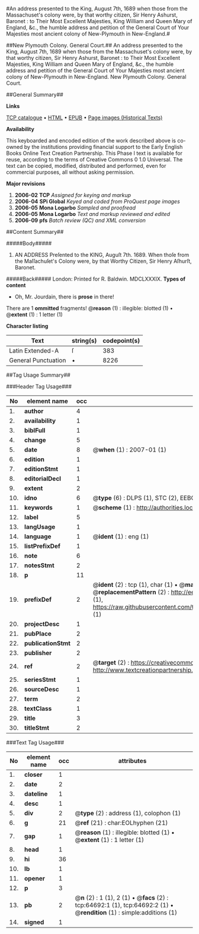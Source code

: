 #An address presented to the King, August 7th, 1689 when those from the Massachuset's colony were, by that worthy citizen, Sir Henry Ashurst, Baronet : to Their Most Excellent Majesties, King William and Queen Mary of England, &c., the humble address and petition of the General Court of Your Majesties most ancient colony of New-Plymouth in New-England.#

##New Plymouth Colony. General Court.##
An address presented to the King, August 7th, 1689 when those from the Massachuset's colony were, by that worthy citizen, Sir Henry Ashurst, Baronet : to Their Most Excellent Majesties, King William and Queen Mary of England, &c., the humble address and petition of the General Court of Your Majesties most ancient colony of New-Plymouth in New-England.
New Plymouth Colony. General Court.

##General Summary##

**Links**

[TCP catalogue](http://www.ota.ox.ac.uk/tcp/)  • 
[HTML](http://tei.it.ox.ac.uk/tcp/Texts-HTML/free/A26/A26395.html)  • 
[EPUB](http://tei.it.ox.ac.uk/tcp/Texts-EPUB/free/A26/A26395.epub) • 
[Page images (Historical Texts)](https://data.historicaltexts.jisc.ac.uk/view?pubId=eebo-12628315e&pageId=eebo-12628315e-64692-1)

**Availability**

This keyboarded and encoded edition of the
	       work described above is co-owned by the institutions
	       providing financial support to the Early English Books
	       Online Text Creation Partnership. This Phase I text is
	       available for reuse, according to the terms of Creative
	       Commons 0 1.0 Universal. The text can be copied,
	       modified, distributed and performed, even for
	       commercial purposes, all without asking permission.

**Major revisions**

1. __2006-02__ __TCP__ *Assigned for keying and markup*
1. __2006-04__ __SPi Global__ *Keyed and coded from ProQuest page images*
1. __2006-05__ __Mona Logarbo__ *Sampled and proofread*
1. __2006-05__ __Mona Logarbo__ *Text and markup reviewed and edited*
1. __2006-09__ __pfs__ *Batch review (QC) and XML conversion*

##Content Summary##

#####Body#####

1. AN ADDRESS Preſented to the KING, Auguſt 7th. 1689. When thoſe from the Maſſachuſet's Colony were, by that Worthy Citizen, Sir Henry Aſhurſt, Baronet.

#####Back#####
London: Printed for R. Baldwin. MDCLXXXIX.
**Types of content**

  * Oh, Mr. Jourdain, there is **prose** in there!

There are 1 **ommitted** fragments! 
 @__reason__ (1) : illegible: blotted (1)  •  @__extent__ (1) : 1 letter (1)

**Character listing**


|Text|string(s)|codepoint(s)|
|---|---|---|
|Latin Extended-A|ſ|383|
|General Punctuation|•|8226|

##Tag Usage Summary##

###Header Tag Usage###

|No|element name|occ|attributes|
|---|---|---|---|
|1.|__author__|4||
|2.|__availability__|1||
|3.|__biblFull__|1||
|4.|__change__|5||
|5.|__date__|8| @__when__ (1) : 2007-01 (1)|
|6.|__edition__|1||
|7.|__editionStmt__|1||
|8.|__editorialDecl__|1||
|9.|__extent__|2||
|10.|__idno__|6| @__type__ (6) : DLPS (1), STC (2), EEBO-CITATION (1), OCLC (1), VID (1)|
|11.|__keywords__|1| @__scheme__ (1) : http://authorities.loc.gov/ (1)|
|12.|__label__|5||
|13.|__langUsage__|1||
|14.|__language__|1| @__ident__ (1) : eng (1)|
|15.|__listPrefixDef__|1||
|16.|__note__|6||
|17.|__notesStmt__|2||
|18.|__p__|11||
|19.|__prefixDef__|2| @__ident__ (2) : tcp (1), char (1)  •  @__matchPattern__ (2) : ([0-9\-]+):([0-9IVX]+) (1), (.+) (1)  •  @__replacementPattern__ (2) : http://eebo.chadwyck.com/downloadtiff?vid=$1&page=$2 (1), https://raw.githubusercontent.com/textcreationpartnership/Texts/master/tcpchars.xml#$1 (1)|
|20.|__projectDesc__|1||
|21.|__pubPlace__|2||
|22.|__publicationStmt__|2||
|23.|__publisher__|2||
|24.|__ref__|2| @__target__ (2) : https://creativecommons.org/publicdomain/zero/1.0/ (1), http://www.textcreationpartnership.org/docs/. (1)|
|25.|__seriesStmt__|1||
|26.|__sourceDesc__|1||
|27.|__term__|2||
|28.|__textClass__|1||
|29.|__title__|3||
|30.|__titleStmt__|2||


###Text Tag Usage###

|No|element name|occ|attributes|
|---|---|---|---|
|1.|__closer__|1||
|2.|__date__|2||
|3.|__dateline__|1||
|4.|__desc__|1||
|5.|__div__|2| @__type__ (2) : address (1), colophon (1)|
|6.|__g__|21| @__ref__ (21) : char:EOLhyphen (21)|
|7.|__gap__|1| @__reason__ (1) : illegible: blotted (1)  •  @__extent__ (1) : 1 letter (1)|
|8.|__head__|1||
|9.|__hi__|36||
|10.|__lb__|1||
|11.|__opener__|1||
|12.|__p__|3||
|13.|__pb__|2| @__n__ (2) : 1 (1), 2 (1)  •  @__facs__ (2) : tcp:64692:1 (1), tcp:64692:2 (1)  •  @__rendition__ (1) : simple:additions (1)|
|14.|__signed__|1||
